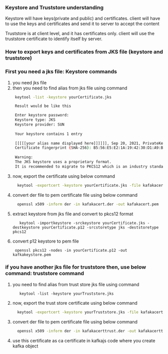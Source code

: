 ### Keystore and Truststore understanding

Keystore will have keys(private and public) and certificates.
client will have to use the keys and certificates and send it to server to accept the content

Truststore is at client level, and it has certificates only.
client will use the truststore certificate to identify itself by server.

### How to export keys and certificates from JKS file (keystore and truststore)

### First you need a jks file: Keystore commands
1. you need jks file
2. then you need to find alias from jks file using command
   ```sh
    keytool -list -keystore yourCertificate.jks
   
    Result would be like this
   
    Enter keystore password:
    Keystore type: JKS
    Keystore provider: SUN
    
    Your keystore contains 1 entry
    
    [[[[[your alias name displayed here]]]]]], Sep 20, 2021, PrivateKeyEntry,
    Certificate fingerprint (SHA-256): B5:56:E5:E2:1A:19:42:30:D1:A9:BC:14:B0:DF:AB:6F:87:EC:09:41:4F:D0:D2:DA:B9:A5:3A:A4:FC:90:F7:25
    
    Warning:
    The JKS keystore uses a proprietary format. 
    It is recommended to migrate to PKCS12 which is an industry standard format using "keytool -importkeystore -srckeystore yourCertificate.jks -destkeystore yourCertificate.jks -deststoretype pkcs12".
    ```
3. now, export the certificate using below command
   ```sh
     keytool -exportcert -keystore yourCertificate.jks -file kafakacert.der -alias <<<your alias name that you got it from step 2 here>>>
    ```
4. convert der file to pem certificate file using below command
   ```sh
     openssl x509 -inform der -in kafakacert.der -out kafakacert.pem
    ```
5. extract keystore from jks file and convert to pkcs12 format
   ```shell
      keytool -importkeystore -srckeystore yourCertificate.jks -destkeystore yourCertificate.p12 -srcstoretype jks -deststoretype pkcs12
    ```
6. convert p12 keystore to pem file
   ```shell
    openssl pkcs12 -nodes -in yourCertificate.p12 -out kafkakeystore.pem
    ```

### if you have another jks file for truststore then, use below command: truststore command
1. you need to find alias from trust store jks file using command
   ```shell
      keytool -list -keystore yourTruststore.jks
    ```
2. now, export the trust store certificate using below command
   ```sh
     keytool -exportcert -keystore yourTruststore.jks -file kafakacerttrust.der -alias <<<your alias name that you got it from step 1 here>>>
    ```
3. convert der file to pem certificate file using below command
   ```sh
     openssl x509 -inform der -in kafakacerttrust.der -out kafakacerttrust.pem
    ```
4. use this certificate as ca certificate in kafkajs code where you create kafka object
